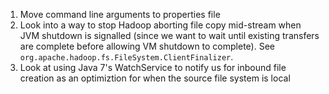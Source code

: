 1.  Move command line arguments to properties file
2.  Look into a way to stop Hadoop aborting file copy mid-stream when JVM shutdown is signalled (since we want to wait until
existing transfers are complete before allowing VM shutdown to complete).  See `org.apache.hadoop.fs.FileSystem.ClientFinalizer`.
3.  Look at using Java 7's WatchService to notify us for inbound file creation as an optimiztion for when the source file system is local